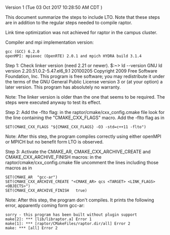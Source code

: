 Version 1 (Tue 03 Oct 2017 10:28:50 AM CDT )

This document summarize the steps to include LTO. Note that these 
steps are in addition to the regular steps needed to compile 
raptor.

Link time optimization was not achieved for raptor in the campus cluster.

Compiler and mpi implementation version:

    gcc (GCC) 6.2.0
    openMPI: mpiexec (OpenRTE) 2.0.1 and mpich HYDRA build 3.1.4

Step 1: Check linker version (need 2.21 or newer).
    $:~> ld --version
    GNU ld version 2.20.51.0.2-5.47.el6_9.1 20100205
    Copyright 2009 Free Software Foundation, Inc.
    This program is free software; you may redistribute it under the terms of
    the GNU General Public License version 3 or (at your option) a later version.
    This program has absolutely no warranty.

Note: The linker version is older than the one that seems to be required.
      The steps were executed anyway to test its effect.


Step 2: Add the -flto flag:
    in the raptor/cmake/cxx_config.cmake file look for the line
    containing the "CMAKE_CXX_FLAGS" macro. Add the -flto flag as in
    
    SET(CMAKE_CXX_FLAGS "${CMAKE_CXX_FLAGS} -O3 -std=c++11 -flto")

Note: After this step, the program compiles correctly using either openMPI or MPICH
      but no benefit form LTO is observed.
    
Step 3: Activate the CMAKE_AR, CMAKE_CXX_ARCHIVE_CREATE and CMAKE_CXX_ARCHIVE_FINISH macros:
    in the raptor/cmake/cxx_config.cmake file uncomment the lines including those macros as in
    
    SET(CMAKE_AR  "gcc-ar")
    SET(CMAKE_CXX_ARCHIVE_CREATE "<CMAKE_AR> qcs <TARGET> <LINK_FLAGS> <OBJECTS>")
    SET(CMAKE_CXX_ARCHIVE_FINISH   true)
        
Note: After this step, the program don't compiles. It prints the 
      following error, apparently coming form gcc-ar:
      
    sorry - this program has been built without plugin support
    make[2]: *** [lib/libraptor.a] Error 1
    make[1]: *** [raptor/CMakeFiles/raptor.dir/all] Error 2
    make: *** [all] Error 2

